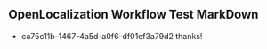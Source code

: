 ## OpenLocalization Workflow Test MarkDown
* ca75c11b-1467-4a5d-a0f6-df01ef3a79d2 thanks!

<!--HONumber=Aug16_HO4-->


